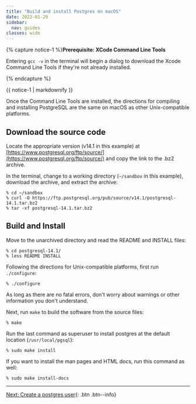 ```yaml
---
title: "Build and install Postgres on macOS"
date: 2022-01-29
sidebar:
  nav: guides
classes: wide
---
```


{% capture notice-1 %}**Prerequisite: XCode Command Line Tools**

Entering `gcc -v` in the terminal will begin a dialog to download the Xcode Command Line Tools if they're not already installed.

{% endcapture %}<div class="notice">{{ notice-1 | markdownify }}</div>

Once the Command Line Tools are installed, the directions for compiling and installing PostgreSQL are the same on macOS as other Unix-compatible platforms.


## Download the source code

Locate the appropriate version (v14.1 in this example) at
[https://www.postgresql.org/ftp/source/](https://www.postgresql.org/ftp/source/) and copy the link to the .bz2 archive.

In the terminal, change to a working directory (`~/sandbox` in this example), download the archive, and extract the archive:

```
% cd ~/sandbox
% curl -O https://ftp.postgresql.org/pub/source/v14.1/postgresql-14.1.tar.bz2
% tar -xf postgresql-14.1.tar.bz2
```

## Build and Install

Move to the unarchived directory and read the README and INSTALL files:

```
% cd postgresql-14.1/
% less README INSTALL
```

Following the directions for Unix-compatible platforms, first run `./configure`:

```
% ./configure
```

As long as there are no fatal errors, don't worry about warnings or other information you don't understand.

Next, run `make` to build the software from the source files:

```
% make
```

Run the last command as superuser to install postgres at the default location (`/usr/local/pgsql`):

```
% sudo make install
```

If you want to install the man pages and HTML docs, run this command as well:

```
% sudo make install-docs
```

---
[Next: Create a postgres user](create-postgres-user.md){: .btn .btn--info}
